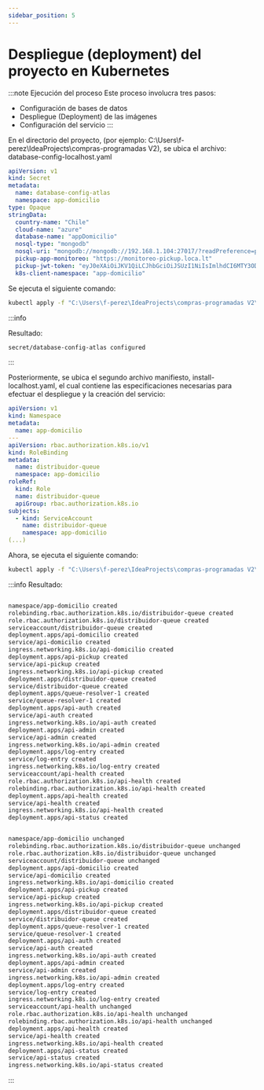 ```yaml
---
sidebar_position: 5
---
```


# Despliegue (deployment) del proyecto en Kubernetes

:::note Ejecución del proceso
Este proceso involucra tres pasos:  
- Configuración de bases de datos  
- Despliegue (Deployment) de las imágenes  
- Configuración del servicio 
:::

En el directorio del proyecto, (por ejemplo: C:\Users\f-perez\IdeaProjects\compras-programadas V2), se ubica el archivo:  
database-config-localhost.yaml
  
```yaml title="database-config-localhost.yaml"
apiVersion: v1
kind: Secret
metadata:
  name: database-config-atlas
  namespace: app-domicilio
type: Opaque
stringData:
  country-name: "Chile"
  cloud-name: "azure"
  database-name: "appDomicilio"
  nosql-type: "mongodb"
  nosql-uri: "mongodb://mongodb://192.168.1.104:27017/?readPreference=primary&directConnection=true&ssl=false"
  pickup-app-monitoreo: "https://monitoreo-pickup.loca.lt"
  pickup-jwt-token: "eyJ0eXAiOiJKV1QiLCJhbGciOiJSUzI1NiIsImlhdCI6MTY3ODIyOTM0OCwiZXhwIjowfQ.eyJJZCI6IktGQyBBUFAiLCJOYW1lIjoiQXBwIERvbWljaWxpbyBQaWNrdXAifQ.usRBGUuvL3BO4c-PmiP7jyXczB3DNMFTKjl4RPa5EdNXoa1SZGCJZ20B0m2cBg8cEW1tln8gB-UilfXfZAJJ3k245jXI3SklInRmoRsKlwSJ8O96hFlf9gk86zcp8Srx9xjoep8QBJKLBkwgAuisrPh9brj6wyxbw3s4kahcPFTJKF40pdJuE1jcH1GBtAlprx6WAfzVGvx_Q0IeIRFJup1FfNQybXyPig15Ey-Oywhwchgq_I6S8WmFztWrYOODcHhW_2UnaQg1S4vsghZXPs597LaVMH5ckH7gebZjoN5r-kgVNcvzqlsq9sccUiQWfYG5OnVi1twJ1d1ByorKjw"
  k8s-client-namespace: "app-domicilio"
```

Se ejecuta el siguiente comando:  
```bash  
kubectl apply -f "C:\Users\f-perez\IdeaProjects\compras-programadas V2\uk8s-resources\kubernetes\config-k8s\database-config-localhost.yaml"
```  

:::info

Resultado:  
```bash
secret/database-config-atlas configured
```  

:::

Posteriormente, se ubica el segundo archivo manifiesto, install-localhost.yaml, el cual contiene las especificaciones necesarias para efectuar el despliegue y la creación del servicio:  

```yaml title="install-localhost.yaml (fragmento)"  
apiVersion: v1
kind: Namespace
metadata:
  name: app-domicilio
---
apiVersion: rbac.authorization.k8s.io/v1
kind: RoleBinding
metadata:
  name: distribuidor-queue
  namespace: app-domicilio
roleRef:
  kind: Role
  name: distribuidor-queue
  apiGroup: rbac.authorization.k8s.io
subjects:
  - kind: ServiceAccount
    name: distribuidor-queue
    namespace: app-domicilio
(...)
```

Ahora, se ejecuta el siguiente comando:  

```bash
kubectl apply -f "C:\Users\f-perez\IdeaProjects\compras-programadas V2\uk8s-resources\k8s-deployer\install-localhost.yaml"
```  

:::info
Resultado:
```bash

namespace/app-domicilio created
rolebinding.rbac.authorization.k8s.io/distribuidor-queue created
role.rbac.authorization.k8s.io/distribuidor-queue created
serviceaccount/distribuidor-queue created
deployment.apps/api-domicilio created
service/api-domicilio created
ingress.networking.k8s.io/api-domicilio created
deployment.apps/api-pickup created
service/api-pickup created
ingress.networking.k8s.io/api-pickup created
deployment.apps/distribuidor-queue created
service/distribuidor-queue created
deployment.apps/queue-resolver-1 created
service/queue-resolver-1 created
deployment.apps/api-auth created
service/api-auth created
ingress.networking.k8s.io/api-auth created
deployment.apps/api-admin created
service/api-admin created
ingress.networking.k8s.io/api-admin created
deployment.apps/log-entry created
service/log-entry created
ingress.networking.k8s.io/log-entry created
serviceaccount/api-health created
role.rbac.authorization.k8s.io/api-health created
rolebinding.rbac.authorization.k8s.io/api-health created
deployment.apps/api-health created
service/api-health created
ingress.networking.k8s.io/api-health created
deployment.apps/api-status created


namespace/app-domicilio unchanged  
rolebinding.rbac.authorization.k8s.io/distribuidor-queue unchanged  
role.rbac.authorization.k8s.io/distribuidor-queue unchanged  
serviceaccount/distribuidor-queue unchanged  
deployment.apps/api-domicilio created  
service/api-domicilio created  
ingress.networking.k8s.io/api-domicilio created  
deployment.apps/api-pickup created  
service/api-pickup created  
ingress.networking.k8s.io/api-pickup created  
deployment.apps/distribuidor-queue created  
service/distribuidor-queue created  
deployment.apps/queue-resolver-1 created  
service/queue-resolver-1 created  
deployment.apps/api-auth created  
service/api-auth created  
ingress.networking.k8s.io/api-auth created  
deployment.apps/api-admin created  
service/api-admin created  
ingress.networking.k8s.io/api-admin created  
deployment.apps/log-entry created  
service/log-entry created  
ingress.networking.k8s.io/log-entry created  
serviceaccount/api-health unchanged  
role.rbac.authorization.k8s.io/api-health unchanged  
rolebinding.rbac.authorization.k8s.io/api-health unchanged  
deployment.apps/api-health created  
service/api-health created  
ingress.networking.k8s.io/api-health created  
deployment.apps/api-status created  
service/api-status created  
ingress.networking.k8s.io/api-status created
```
:::